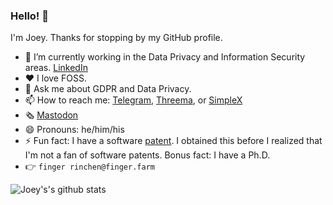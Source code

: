 ### Hello! 👋

I'm Joey. Thanks for stopping by my GitHub profile.

- 🔭 I’m currently working in the Data Privacy and Information Security areas. [LinkedIn](https://www.linkedin.com/in/rinchen/)
- ♥ I love FOSS.
- 💬 Ask me about GDPR and Data Privacy.
- 📫 How to reach me: [Telegram](https://telegram.me/joey911), [Threema](https://threema.id/T5R278PZ), or [SimpleX](https://simplex.chat/contact#/?v=1-2&smp=smp%3A%2F%2F0YuTwO05YJWS8rkjn9eLJDjQhFKvIYd8d4xG8X1blIU%3D%40smp8.simplex.im%2F8YBl-dJkReISy9T6DXQSkRWJL8-CpG9O%23MCowBQYDK2VuAyEA_GHk0Xl0gcyg8phO5nR0Fxff6lBjKY4Z1ruanzpKHEc%3D)
- 🗞 [Mastodon](https://tilde.zone/@jjs)
- 😄 Pronouns: he/him/his
- ⚡ Fun fact: I have a software [patent](http://www.freepatentsonline.com/7321852.html). I obtained this before I realized that I'm not a fan of software patents. Bonus fact: I have a Ph.D.
- 👉 `finger rinchen@finger.farm`

![Joey's's github stats](https://github-readme-stats.vercel.app/api?username=rinchen&show_icons=true)
